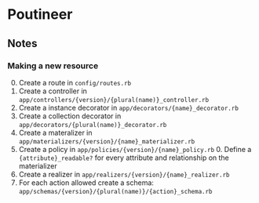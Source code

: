 # Poutineer

## Notes

### Making a new resource

  0. Create a route in `config/routes.rb`
  0. Create a controller in `app/controllers/{version}/{plural(name)}_controller.rb`
  0. Create a instance decorator in `app/decorators/{name}_decorator.rb`
  0. Create a collection decorator in `app/decorators/{plural(name)}_decorator.rb`
  0. Create a materalizer in `app/materializers/{version}/{name}_materializer.rb`
  0. Create a policy in `app/policies/{version}/{name}_policy.rb`
    0. Define a `{attribute}_readable?` for every attribute and relationship on the materializer
  0. Create a realizer in `app/realizers/{version}/{name}_realizer.rb`
  0. For each action allowed create a schema: `app/schemas/{version}/{plural(name)}/{action}_schema.rb`
